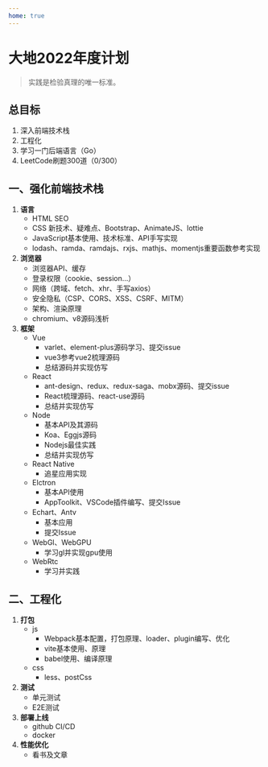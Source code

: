 ```yaml
---
home: true
---
```


# 大地2022年度计划

> 实践是检验真理的唯一标准。

## 总目标
1. 深入前端技术栈
2. 工程化
3. 学习一门后端语言（Go）
4. LeetCode刷题300道（0/300）

## 一、强化前端技术栈
1. **语言**
    - HTML SEO
    - CSS 新技术、疑难点、Bootstrap、AnimateJS、lottie 
    - JavaScript基本使用、技术标准、API手写实现
    - lodash、ramda、ramdajs、rxjs、mathjs、momentjs重要函数参考实现
2. **浏览器**
    - 浏览器API、缓存
    - 登录权限（cookie、session...）
    - 网络（跨域、fetch、xhr、手写axios）
    - 安全隐私（CSP、CORS、XSS、CSRF、MITM）
    - 架构、渲染原理
    - chromium、v8源码浅析
3. **框架**
    + Vue
        - varlet、element-plus源码学习、提交issue
        - vue3参考vue2梳理源码
        - 总结源码并实现仿写
    + React
        - ant-design、redux、redux-saga、mobx源码、提交issue
        - React梳理源码、react-use源码
        - 总结并实现仿写
    * Node
        - 基本API及其源码
        - Koa、Eggjs源码
        - Nodejs最佳实践
        - 总结并实现仿写
    * React Native
        - 追星应用实现
    * Elctron
        - 基本API使用
        - AppToolkit、VSCode插件编写、提交Issue
    * Echart、Antv
        - 基本应用
        - 提交Issue
    * WebGl、WebGPU
        - 学习gl并实现gpu使用
    * WebRtc
        - 学习并实践
## 二、工程化
1. **打包**
    + js
        - Webpack基本配置，打包原理、loader、plugin编写、优化
        - vite基本使用、原理
        - babel使用、编译原理
    + css
        - less、postCss
2. **测试**
    + 单元测试
    + E2E测试
3. **部署上线**
    + github CI/CD
    + docker
4. **性能优化**
    + 看书及文章
